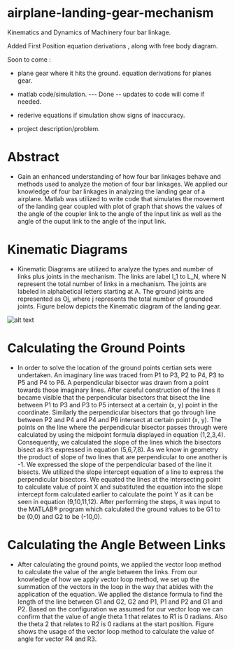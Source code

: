 # airplane-landing-gear-mechanism

Kinematics and Dynamics of Machinery
four bar linkage. 

Added First Position equation derivations , along with free body diagram. 

Soon to come : 
  * plane gear where it hits the ground. 
    equation derivations for planes gear. 
  
  * matlab code/simulation.  --- Done -- updates to code will come if needed.
  
  * rederive equations if simulation show signs of inaccuracy.
  * project description/problem.

# Abstract
  * Gain an enhanced understanding of how four bar linkages behave and methods used to analyze the motion of four bar linkages. We applied our knowledge of four bar linkages in analyzing the landing gear of a airplane. Matlab was utilized to write code that simulates the movement of the landing gear coupled with plot of graph that shows the values of the angle of the coupler link to the angle of the input link as well as the angle of the ouput link to the angle of the input link.
  
  
# Kinematic Diagrams
  * Kinematic Diagrams are utilized to analyze the types and number of links plus joints in the mechanism. The links are label l_1  to L_N, where N represent the total number of links in a mechanism. The joints are labeled in alphabetical letters starting at A. The ground joints are represented as Oj, where j represents the total number of grounded joints. Figure below depicts the Kinematic diagram of the landing gear. 
  
 ![alt text](https://raw.githubusercontent.com/delkhaz/airplane-landing-gear-mechanism/Kinematic-diagram-of-a-Landing-Gear.png)
  
  

# Calculating the Ground Points
  * In order to solve the location of the ground points certian sets were undertaken. An imaginary line was traced from P1 to P3, P2 to P4, P3 to P5 and P4 to P6. A perpendicular bisector was drawn from a point towards those imaginary lines. After careful construction of the lines it became visible that the perpendicular bisectors that bisect the line between P1 to P3 and P3 to P5 intersect at a certain (x, y) point in the coordinate. Similarly the perpendicular bisectors that go through line between P2 and P4 and P4 and P6 intersect at certain point (x, y). The points on the line where the perpendicular bisector passes through were calculated by using the midpoint formula displayed in equation (1,2,3,4). Consequently, we calculated the slope of the lines which the bisectors bisect as it’s expressed in equation (5,6,7,8). As we know in geometry the product of slope of two lines that are perpendicular to one another is -1. We expressed the slope of the perpendicular based of the line it bisects. We utilized the slope intercept equation of a line to express the perpendicular bisectors. We equated the lines at the intersecting point to calculate value of point X and substituted the equation into the slope intercept form calculated earlier to calculate the point Y as it can be seen in equation (9,10,11,12). After performing the steps, it was input to the MATLAB® program which calculated the ground values to be G1 to be (0,0) and G2 to be (-10,0). 
   
   
      
# Calculating the Angle Between Links
  * After calculating the ground points, we applied the vector loop method to calculate the value of the angle between the links. From our knowledge of how we apply vector loop method, we set up the summation of the vectors in the loop in the way that abides with the application of the equation. We applied the distance formula to find the length of the line between G1 and G2, G2 and P1, P1 and P2 and G1 and P2. Based on the configuration we assumed for our vector loop we can confirm that the value of angle theta 1 that relates to R1 is 0 radians. Also the theta 2 that relates to R2 is 0 radians at the start position. Figure shows the usage of the vector loop method to calculate the value of angle for vector R4 and R3.

  
  
